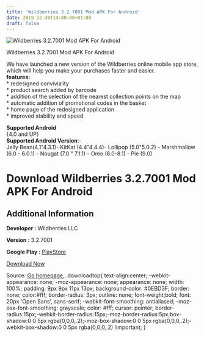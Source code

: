 ```yaml
---
title: 'Wildberries 3.2.7001 Mod APK For Android'
date: 2019-12-30T14:00:00+01:00
draft: false
---
```


![Wildberries 3.2.7001 Mod APK For Android](https://i1.wp.com/apkhome.net/wp-content/uploads/2019/11/Wildberries-3.2.7001-Mod.png "Wildberries 3.2.7001 Mod APK For Android")

  

Wildberries 3.2.7001 Mod APK For Android

We have launched a new version of the Wildberries online mobile app store, which will help you make your purchases faster and easier.  
**features:**  
\* redesigned conviviality  
\* product search added by barcode  
\* addition of the selection of the nearest collection points on the map  
\* automatic addition of promotional codes in the basket  
\* home page of the redesigned application  
\* improved stability and speed

**Supported Android**  
{4.0 and UP}  
**Supported Android Version**:-  
Jelly Bean(4.1"4.3.1)- KitKat (4.4"4.4.4)- Lollipop (5.0"5.0.2) - Marshmallow (6.0 - 6.0.1) - Nougat (7.0 " 7.1.1) - Oreo (8.0-8.1) - Pie (9.0)

Download Wildberries 3.2.7001 Mod APK For Android
=================================================

Additional Information
----------------------

**Developer :** Wildberries LLC

**Version :** 3.2.7001

**Google Play :** [PlayStore](https://play.google.com/store/apps/details?id=com.wildberries.ru&hl=en)

  

[Download Now](https://store4app.co/post/wildberries-3-2-7001-mod-apk-for-android_1573985158)

  
Source: [Go homepage.](https://store4app.co/post/wildberries-3-2-7001-mod-apk-for-android_1573985158) .downloadtop{ text-align:center; -webkit-appearance: none; -moz-appearance: none; appearance: none; width: 100%; padding: 9px 9px 11px 13px; background-color: #0EBD3F; border: none; color:#fff; border-radius: 3px; outline: none; font-weight;bold; font: 20px 'Open Sans', sans-serif; -webkit-font-smoothing: antialiased; -moz-osx-font-smoothing: grayscale; color: #fff; cursor: pointer; border-radius:15px;-webkit-border-radius:15px;-moz-border-radius:5px;box-shadow:0 0 5px rgba(0,0,0,.2);-moz-box-shadow:0 0 5px rgba(0,0,0,.2);-webkit-box-shadow:0 0 5px rgba(0,0,0,.2) !important; }